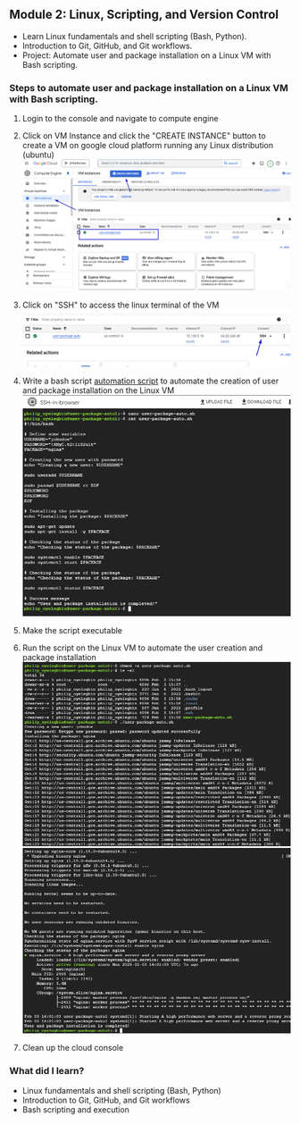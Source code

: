 ## **Module 2: Linux, Scripting, and Version Control**

- Learn Linux fundamentals and shell scripting (Bash, Python).
- Introduction to Git, GitHub, and Git workflows.
- Project: Automate user and package installation on a Linux VM with Bash scripting.

### Steps to automate user and package installation on a Linux VM with Bash scripting.

1. Login to the console and navigate to compute engine
2. Click on VM Instance and click the "CREATE INSTANCE" button to create a VM on google cloud platform running any Linux distribution (ubuntu)
   ![preview](./snapshot1.png)

3. Click on "SSH" to access the linux terminal of the VM
   ![preview](./snapshot2.png)

4. Write a bash script [automation script](./user-package-auto.sh) to automate the creation of user and package installation on the Linux VM
   ![preview](./snapshot3.png)

5. Make the script executable
6. Run the script on the Linux VM to automate the user creation and package installation
   ![preview](./snapshot4.png)
   ![preview](./snapshot5.png)

7. Clean up the cloud console

### What did I learn?

- Linux fundamentals and shell scripting (Bash, Python)
- Introduction to Git, GitHub, and Git workflows
- Bash scripting and execution
